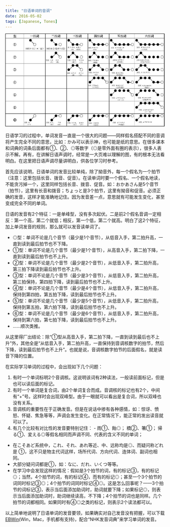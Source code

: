 ```yaml
---
title: "日语单词的音调"
date: 2016-05-02
tags: [Japanese, Tones]
---
```


![cover](https://raw.githubusercontent.com/KenMercusLai/kenmercuslai.github.io/pics/uPic/coverff.jpg)

日语学习的过程中，单词发音一直是一个很大的问题——同样假名搭配不同的音调将产生完全不同的意思，比如：かみ可以表示神，也可能是纸的意思。在很多课本和词典的词条后面都有①、②、◎等数字（◎是零外面有圈的表示），很多人表示不解。再有，在讲解日语声调时，经常是一大页难以理解的图，有的根本无法看明白。在这里把日语声调尽量讲明白，供各位学习时参考。

首先应该说明，日语单词的发音比较单纯，除了拗音外，每一个假名为一个拍节（注意：这里包括长音、拨音、促音）。在读单词时要一个假名、一个假名地读，不能贪污掉一个，这里同样包括长音、拨音、促音。如：おかあさん是5个音节（拍节），这里有长音和拨音；ちょっと是3个拍节，这里有拗音和促音。必须正确的发音，这样才能准确地记住。因为发音差一点，意思就有可能发生变化，甚至变成完全不同的单词。

日语的发音有2个特征：一是单峰型，没有多次起伏。二是前2个假名音调一定相反：第一个高，第二个就低；相反，第一个低，第二个就高。明白了这2个特征，加上单词发音的规则，那么就可以发音读单词了。

- ◎型：单词不论是几个音节（最少是1个音节），从低音入手，第二拍升高，一直到读到最后拍节也不下降。
- ①型：单词不论是几个音节（最少是1个音节），从高音入手，第二拍下降，一直到读到最后拍节也不上升。
- ②型：单词不论是几个音节（最少是2个音节），从低音入手，第二拍升高，第三拍下降读到最后拍节也不上升。
- ③型：单词不论是几个音节（最少是3个音节），从低音入手，第二拍升高，第三拍保持，第四拍下降，读到最后拍节也不上升。
- ④型：单词不论是几个音节（最少是4个音节），从低音入手，第二拍升高，保持到第四拍，第五拍下降，读到最后拍节也不上升。
- ⑤型：单词不论是几个音节（最少是5个音节），从低音入手，第二拍升高，保持到第五拍，第六拍下降，读到最后拍节也不上升。
- ⑥型：单词不论是几个音节（最少是6个音节），从低音入手，第二拍升高，保持到第六拍，第七拍下降，读到最后拍节也不上升。
- ……顺次类推。

从这里得厂出结论：除“①型从高音入手，第二拍下降，一直到读到最后也不上升”外，其他全是“从低音入手，第二拍升高，一直保持到音调核数字的拍节，然后下降，读到最后拍节也不上升”。也就是说，音调核数字拍节的后面假名，就是读音下降的位置。

在实际学习单词的过程中，会出现如下几个问题：

1. 有时一个单词标明2个音调核。这说明该词有2种读法，一般读前面标记，但是也可以读后面的标记。
2. 有时一个单词是复合词，由2个单词复合而成。音调核的标记也有2个，中间有“+”号。这样时会出现双峰型。由于一眼就可以看出是复合词，所以双峰也没有关系。
3. 音调核的重要性在于正确发音。但是在说话中掺有各种感情，如：惊讶、愤怒、怀疑、焦急等等，声调会发生变化。在正常情况下，能正常的发出读音就可以了。
4. 有几个比较有对比性的发音要特别记住： - 雨①、飴◎； 橋②、箸①； 帰る①、変える◎等假名相同而声调不同、代表的含义不同的单词；
- 在こそあど系统中，これ、それ、あれ等近、中、远称均是◎、而疑问称どれ是 ①，这不只是物主代词这样，场所代词、方向代词、连体词、副词也相同。
- 大部分疑问词都是①，如：なに、だれ、いくつ等等。
- 在学习中会发现这样的情况：假如是3个拍节的词，有的标记③，有的标记◎；当然，4个拍节的词，有的标记④，而有的标记◎；甚至一个3个拍节的词同时标记③◎；4个拍节的词同时标记④◎。这是怎么回事呢？——3个拍节的词标记③，表示当后面添加助词时，助词就要下降；如果标记◎，则表示当后面添加助词时，助词继续读高，不下降；4个拍节的词也是同样。几个拍节的词都相同。如果同时有④◎之类的标记，则表示2个读法都可以。

以上简单地说明了日语单词的发音要领，如果确实对自己发音没有把握，可以下载[EBWin](http://www31.ocn.ne.jp/~h_ishida/)(Win，Mac，手机都有支持)，配合“NHK发音词典”来学习单词的发音。

